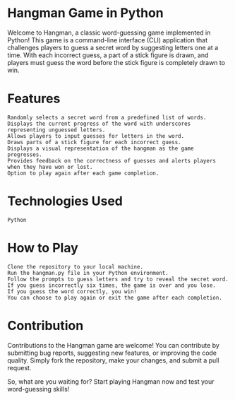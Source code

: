 # **Hangman Game in Python**

Welcome to Hangman, a classic word-guessing game implemented in Python! This game is a command-line interface (CLI) application that challenges players to guess a secret word by suggesting letters one at a time. With each incorrect guess, a part of a stick figure is drawn, and players must guess the word before the stick figure is completely drawn to win.

# **Features**

    Randomly selects a secret word from a predefined list of words.
    Displays the current progress of the word with underscores representing unguessed letters.
    Allows players to input guesses for letters in the word.
    Draws parts of a stick figure for each incorrect guess.
    Displays a visual representation of the hangman as the game progresses.
    Provides feedback on the correctness of guesses and alerts players when they have won or lost.
    Option to play again after each game completion.

# **Technologies Used**

    Python 

# **How to Play**

    Clone the repository to your local machine.
    Run the hangman.py file in your Python environment.
    Follow the prompts to guess letters and try to reveal the secret word.
    If you guess incorrectly six times, the game is over and you lose.
    If you guess the word correctly, you win!
    You can choose to play again or exit the game after each completion.

# **Contribution**

Contributions to the Hangman game are welcome! You can contribute by submitting bug reports, suggesting new features, or improving the code quality. Simply fork the repository, make your changes, and submit a pull request.

So, what are you waiting for? Start playing Hangman now and test your word-guessing skills!
